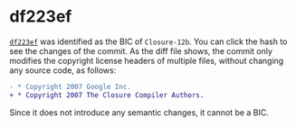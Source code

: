 # df223ef

[`df223ef`](../commits/df223ef.diff) was identified as the BIC of `Closure-12b`.
You can click the hash to see the changes of the commit.
As the diff file shows, the commit only modifies the copyright license headers of multiple files,
without changing any source code, as follows:

``` diff
- * Copyright 2007 Google Inc.
+ * Copyright 2007 The Closure Compiler Authors.
```
Since it does not introduce any semantic changes, it cannot be a BIC.